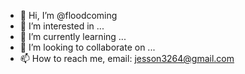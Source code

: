 - 👋 Hi, I’m @floodcoming
- 👀 I’m interested in ...
- 🌱 I’m currently learning ...
- 💞️ I’m looking to collaborate on ...
- 📫 How to reach me, email: jesson3264@gmail.com

<!---
floodcoming/floodcoming is a ✨ special ✨ repository because its `README.md` (this file) appears on your GitHub profile.
You can click the Preview link to take a look at your changes.
--->
